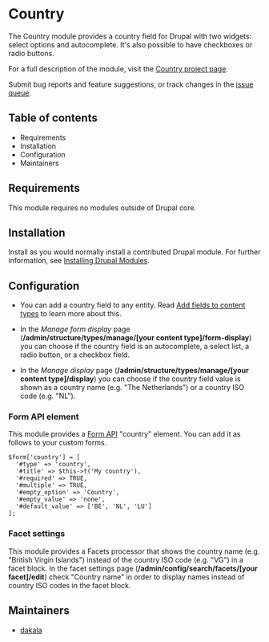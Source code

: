 # Country

The Country module provides a country field for Drupal with two widgets: select
options and autocomplete. It's also possible to have checkboxes or radio
buttons.

For a full description of the module, visit the
[Country project page](https://www.drupal.org/project/country).

Submit bug reports and feature suggestions, or track changes in the
[issue queue](https://www.drupal.org/project/issues/country).

## Table of contents

- Requirements
- Installation
- Configuration
- Maintainers

## Requirements

This module requires no modules outside of Drupal core.

## Installation

Install as you would normally install a contributed Drupal module. For further
information, see
[Installing Drupal Modules](https://www.drupal.org/docs/extending-drupal/installing-drupal-modules).

## Configuration

- You can add a country field to any entity.
Read [Add fields to content types](https://www.drupal.org/docs/user_guide/en/structure-fields.html)
to learn more about this.

- In the _Manage form display_ page
(**/admin/structure/types/manage/[your content type]/form-display**)
you can choose if the country field is an autocomplete, a select list, a radio
button, or a checkbox field.

- In the _Manage display_ page
(**/admin/structure/types/manage/[your content type]/display**)
you can choose if the country field value is shown as a country name (e.g.
"The Netherlands") or a country ISO code (e.g. "NL").

### Form API element

This module provides a [Form API](https://api.drupal.org/api/drupal/core%21core.api.php/group/form_api/) "country" element. You can add it as follows
to your custom forms.

    $form['country'] = [
      '#type' => 'country',
      '#title' => $this->t('My country'),
      '#required' => TRUE,
      '#multiple' => TRUE,
      '#empty_option' => 'Country',
      '#empty_value' => 'none',
      '#default_value' => ['BE', 'NL', 'LU']
    ];

### Facet settings

This module provides a Facets processor that shows the country name (e.g.
"British Virgin Islands") instead of the country ISO code (e.g. "VG") in a
facet block. In the facet settings page
(**/admin/config/search/facets/[your facet]/edit**) check "Country name" in
order to display names instead of country ISO codes in the facet block.

## Maintainers

- [dakala](https://www.drupal.org/u/dakala)
